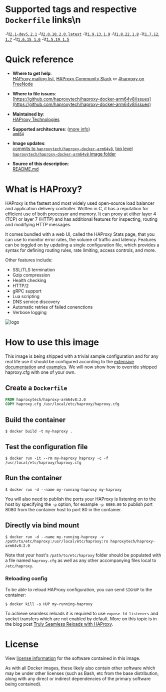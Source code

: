 # Supported tags and respective `Dockerfile` links\n
-\t[`2.1-dev5`, `2.1`](https://github.com/haproxytech/haproxy-docker-arm64v8/blob/master/2.1/Dockerfile)
-\t[`2.0.10`, `2.0`, `latest`](https://github.com/haproxytech/haproxy-docker-arm64v8/blob/master/2.0/Dockerfile)
-\t[`1.9.13`, `1.9`](https://github.com/haproxytech/haproxy-docker-arm64v8/blob/master/1.9/Dockerfile)
-\t[`1.8.22`, `1.8`](https://github.com/haproxytech/haproxy-docker-arm64v8/blob/master/1.8/Dockerfile)
-\t[`1.7.12`, `1.7`](https://github.com/haproxytech/haproxy-docker-arm64v8/blob/master/1.7/Dockerfile)
-\t[`1.6.15`, `1.6`](https://github.com/haproxytech/haproxy-docker-arm64v8/blob/master/1.6/Dockerfile)
-\t[`1.5.19`, `1.5`](https://github.com/haproxytech/haproxy-docker-arm64v8/blob/master/1.5/Dockerfile)

# Quick reference

-	**Where to get help**:  
	[HAProxy mailing list](mailto:haproxy@formilux.org), [HAProxy Community Slack](https://slack.haproxy.org/) or [#haproxy on FreeNode](irc://chat.freenode.net:6697/haproxy)

-	**Where to file issues**:  
	[https://github.com/haproxytech/haproxy-docker-arm64v8/issues](https://github.com/haproxytech/haproxy-docker-arm64v8/issues)

-	**Maintained by**:  
	[HAProxy Technologies](https://github.com/haproxytech)

-	**Supported architectures**: ([more info](https://github.com/docker-library/official-images#architectures-other-than-amd64))  
	[`amd64`](https://hub.docker.com/r/amd64/haproxy/)

-	**Image updates**:  
	[commits to `haproxytech/haproxy-docker-arm64v8`](https://github.com/haproxytech/haproxy-docker-arm64v8/commits/master), [top level `haproxytech/haproxy-docker-arm64v8` image folder](https://github.com/haproxytech/haproxy-docker-arm64v8)  

-	**Source of this description**:  
	[README.md](https://github.com/haproxytech/haproxy-docker-arm64v8/blob/master/README.md)

# What is HAProxy?

HAProxy is the fastest and most widely used open-source load balancer and application delivery controller. Written in C, it has a reputation for efficient use of both processor and memory. It can proxy at either layer 4 (TCP) or layer 7 (HTTP) and has additional features for inspecting, routing and modifying HTTP messages.

It comes bundled with a web UI, called the HAProxy Stats page, that you can use to monitor error rates, the volume of traffic and latency. Features can be toggled on by updating a single configuration file, which provides a syntax for defining routing rules, rate limiting, access controls, and more.

Other features include:

* SSL/TLS termination
* Gzip compression
* Health checking
* HTTP/2
* gRPC support
* Lua scripting
* DNS service discovery
* Automatic retries of failed conenctions
* Verbose logging

![logo](https://www.haproxy.org/img/HAProxyCommunityEdition_60px.png)

# How to use this image

This image is being shipped with a trivial sample configuration and for any real life use it should be configured according to the [extensive documentation](https://cbonte.github.io/haproxy-dconv/) and [examples](https://github.com/haproxy/haproxy/tree/master/examples). We will now show how to override shipped haproxy.cfg with one of your own.

## Create a `Dockerfile`

```dockerfile
FROM haproxytech/haproxy-arm64v8:2.0
COPY haproxy.cfg /usr/local/etc/haproxy/haproxy.cfg
```

## Build the container

```console
$ docker build -t my-haproxy .
```

## Test the configuration file

```console
$ docker run -it --rm my-haproxy haproxy -c -f /usr/local/etc/haproxy/haproxy.cfg
```

## Run the container

```console
$ docker run -d --name my-running-haproxy my-haproxy
```

You will also need to publish the ports your HAProxy is listening on to the host by specifying the `-p` option, for example `-p 8080:80` to publish port 8080 from the container host to port 80 in the container.

## Directly via bind mount

```console
$ docker run -d --name my-running-haproxy -v /path/to/etc/haproxy:/usr/local/etc/haproxy:ro haproxytech/haproxy-arm64v8:2.0
```

Note that your host's `/path/to/etc/haproxy` folder should be populated with a file named `haproxy.cfg` as well as any other accompanying files local to `/etc/haproxy`.

### Reloading config

To be able to reload HAProxy configuration, you can send `SIGHUP` to the container:

```console
$ docker kill -s HUP my-running-haproxy
```

To achieve seamless reloads it is required to use `expose-fd listeners` and socket transfers which are not enabled by default. More on this topic is in the blog post [Truly Seamless Reloads with HAProxy](https://www.haproxy.com/blog/truly-seamless-reloads-with-haproxy-no-more-hacks/).

# License

View [license information](https://raw.githubusercontent.com/haproxy/haproxy/master/LICENSE) for the software contained in this image.

As with all Docker images, these likely also contain other software which may be under other licenses (such as Bash, etc from the base distribution, along with any direct or indirect dependencies of the primary software being contained).
